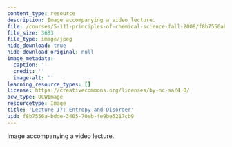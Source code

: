 ```yaml
---
content_type: resource
description: Image accompanying a video lecture.
file: /courses/5-111-principles-of-chemical-science-fall-2008/f8b7556abdde340570ebfe9be5217cb9_17.jpg
file_size: 3683
file_type: image/jpeg
hide_download: true
hide_download_original: null
image_metadata:
  caption: ''
  credit: ''
  image-alt: ''
learning_resource_types: []
license: https://creativecommons.org/licenses/by-nc-sa/4.0/
ocw_type: OCWImage
resourcetype: Image
title: 'Lecture 17: Entropy and Disorder'
uid: f8b7556a-bdde-3405-70eb-fe9be5217cb9
---
```

Image accompanying a video lecture.